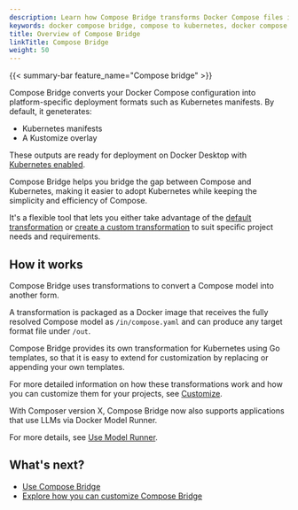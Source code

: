```yaml
---
description: Learn how Compose Bridge transforms Docker Compose files into Kubernetes manifests for seamless platform transitions
keywords: docker compose bridge, compose to kubernetes, docker compose kubernetes integration, docker compose kustomize, compose bridge docker desktop
title: Overview of Compose Bridge
linkTitle: Compose Bridge
weight: 50
---
```


{{< summary-bar feature_name="Compose bridge" >}}

Compose Bridge converts your Docker Compose configuration into platform-specific deployment formats such as Kubernetes manifests. By default, it geneterates:

- Kubernetes manifests 
- A Kustomize overlay

These outputs are ready for deployment on Docker Desktop with [Kubernetes enabled](/manuals/desktop/settings-and-maintenance/settings.md#kubernetes).  

Compose Bridge helps you bridge the gap between Compose and Kubernetes, making it easier to adopt Kubernetes while keeping the simplicity and efficiency of Compose.

It's a flexible tool that lets you either take advantage of the [default transformation](usage.md) or [create a custom transformation](customize.md) to suit specific project needs and requirements. 

## How it works

Compose Bridge uses transformations to convert a Compose model into another form. 

A transformation is packaged as a Docker image that receives the fully resolved Compose model as `/in/compose.yaml` and can produce any target format file under `/out`.

Compose Bridge provides its own transformation for Kubernetes using Go templates, so that it is easy to extend for customization by replacing or appending your own templates.

For more detailed information on how these transformations work and how you can customize them for your projects, see [Customize](customize.md).

With Composer version X, Compose Bridge now also supports applications that use LLMs via Docker Model Runner.

For more details, see [Use Model Runner](use-model-runner.md).

## What's next?

- [Use Compose Bridge](usage.md)
- [Explore how you can customize Compose Bridge](customize.md)